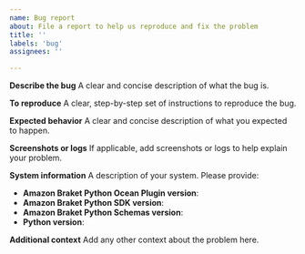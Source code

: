 ```yaml
---
name: Bug report
about: File a report to help us reproduce and fix the problem
title: ''
labels: 'bug'
assignees: ''

---
```


**Describe the bug**
A clear and concise description of what the bug is.

**To reproduce**
A clear, step-by-step set of instructions to reproduce the bug.

**Expected behavior**
A clear and concise description of what you expected to happen.

**Screenshots or logs**
If applicable, add screenshots or logs to help explain your problem.

**System information**
A description of your system. Please provide:
- **Amazon Braket Python Ocean Plugin version**:
- **Amazon Braket Python SDK version**:
- **Amazon Braket Python Schemas version**:
- **Python version**:

**Additional context**
Add any other context about the problem here.
